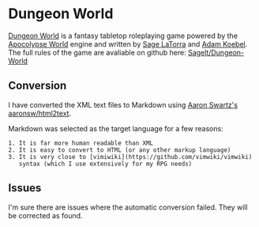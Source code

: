 # Dungeon World 

[Dungeon World](http://www.dungeon-world.com) is a fantasy tabletop roleplaying
game powered by the [Apocolypse World](http://apocalypse-world.com) engine and
written by [Sage LaTorra](http://www.latorra.org) and [Adam
Koebel](http://skinnyghost.tumblr.com). The full rules of the game are
avaliable on github here:
[Sagelt/Dungeon-World](https://github.com/Sagelt/Dungeon-World)

## Conversion

I have converted the XML text files to Markdown using [Aaron
Swartz's](http://www.aaronsw.com)
[aaronsw/html2text](https://github.com/aaronsw/html2text).

Markdown was selected as the target language for a few reasons:

    1. It is far more human readable than XML
    2. It is easy to convert to HTML (or any other markup language)
    3. It is very close to [vimiwiki](https://github.com/vimwiki/vimwiki)
       syntax (which I use extensively for my RPG needs)

## Issues

I'm sure there are issues where the automatic conversion failed. They will be
corrected as found.
